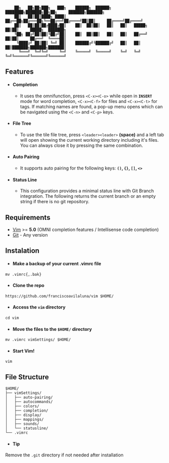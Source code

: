 ```
    ██╗   ██╗██╗███╗   ███╗    ██████╗  ██████╗ ████████╗███████╗██╗██╗     ███████╗███████╗
    ██║   ██║██║████╗ ████║    ██╔══██╗██╔═══██╗╚══██╔══╝██╔════╝██║██║     ██╔════╝██╔════╝
    ██║   ██║██║██╔████╔██║    ██║  ██║██║   ██║   ██║   █████╗  ██║██║     █████╗  ███████╗
    ╚██╗ ██╔╝██║██║╚██╔╝██║    ██║  ██║██║   ██║   ██║   ██╔══╝  ██║██║     ██╔══╝  ╚════██║
     ╚████╔╝ ██║██║ ╚═╝ ██║    ██████╔╝╚██████╔╝   ██║   ██║     ██║███████╗███████╗███████║
      ╚═══╝  ╚═╝╚═╝     ╚═╝    ╚═════╝  ╚═════╝    ╚═╝   ╚═╝     ╚═╝╚══════╝╚══════╝╚══════╝
```

## Features
* #### Completion
    * It uses the omnifunction, press `<C-x><C-o>` while open in **`INSERT`** mode for word completion, `<C-x><C-f>` for files and `<C-x><C-t>` for tags. If matching names are found, a pop-up menu opens which can be navigated using the `<C-n>` and `<C-p>` keys.

* #### File Tree
    * To use the tile file tree, press `<leader><leader>` **(space)** and a left tab will open showing the current working directory including it's files. You can always close it by pressing the same combination.
* #### Auto Pairing
    * It supports auto pairing for the following keys: **`()`, `{}`, `[]`, `<>`**
* #### Status Line
    * This configuration provides a minimal status line with Git Branch integration. The following returns the current branch or an empty string if there is no git repository.

## Requirements
* [Vim](https://www.vim.org/) >= **5.0** (OMNI completion features / Intellisense code completion)
* [Git](https://git-scm.com/) - Any version

## Instalation
* #### Make a backup of your current .vimrc file
`mv .vimrc{,.bak}`

* #### Clone the repo
`https://github.com/franciscoavilaluna/vim $HOME/`

* #### Access the `vim` directory
`cd vim`

* #### Move the files to the `$HOME/` directory
`mv .vimrc vimSettings/ $HOME/`

* #### Start Vim!
`vim`

## File Structure
```
$HOME/
├── vimSettings/
│   ├── auto-pairing/
│   ├── autocommands/
│   ├── colors/
│   ├── completion/
│   ├── display/
│   ├── mappings/
│   ├── sounds/
│   └── statusline/
└── .vimrc

```
* #### Tip
Remove the `.git` directory if not needed after installation
